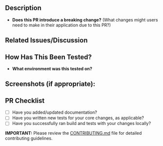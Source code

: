 ## Description
<!--- Describe your changes in detail -->

* **Does this PR introduce a breaking change?** (What changes might users need to make in their application due to this PR?)
<!-- Describe the breaking change and reasoning -->
<!-- Does this require a migration guide? -->

## Related Issues/Discussion
<!--- If suggesting a new feature or change, please discuss it in an issue first -->
<!--- If fixing a bug, there should be an issue describing it with steps to reproduce -->
<!--- Please link to the issue here: -->

## How Has This Been Tested?
<!--- Please describe in detail how you tested your changes. -->

* **What environment was this tested on?**
<!-- Please run `pnpm run prerequisite-check` and paste output here -->

## Screenshots (if appropriate):
<!-- Add screenshots here -->

## PR Checklist
* [ ] Have you added/updated documentation?
* [ ] Have you written new tests for your core changes, as applicable?
* [ ] Have you successfully ran build and tests with your changes locally?

**IMPORTANT:** Please review the [CONTRIBUTING.md](../CONTRIBUTING.md) file for detailed contributing guidelines.
